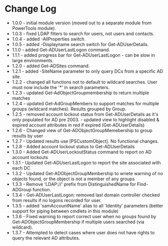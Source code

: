 # Change Log
* 1.0.0 	- initial module version (moved out to a separate module from PowerTools module).
* 1.0.3 	- fixed LDAP filters to search for users, not users and contacts.
* 1.0.4 	- added -AllProperties switch.
* 1.0.5 	- added -Displayname search switch for Get-ADUserDetails.
* 1.1.0 	- added Get-ADUserLastLogon command.
* 1.1.1 	- added progress bar for Get-ADUserLastLogon - can be slow in large environments.
* 1.2.0 	- added Get-ADSites command.
* 1.2.1 	- added -SiteName parameter to only query DCs from a specific AD site.
* 1.2.2 	- changed all functions not to default to wildcard searches. User must now include the '*' in search parameters.
* 1.2.3 	- updated Get-AdObjectGroupmembership to return multiple matches
* 1.2.4 	- updated Get-AdGroupMembers to support matches for multiple groups (wildcard matches). Results grouped by Group.
* 1.2.5 	- removed account lockout status from Get-ADUserDetails as it's only populated for AD pre 2003.
    		- updated view to highlight disabled & expired account attributes in red if expired (Get-ADUserDetails)
* 1.2.6 	- Changed view of Get-ADObjectGroupMemebership to group results by user
* 1.2.7 	- Updated results use [PSCustomObject]. No functional changes.
* 1.2.8		- Added account lockout status to Get-ADUserDetails
* 1.3.0		- Added Get-ADUserLockoutStatus command to report on AD account lockouts
* 1.3.1		- Updated Get-ADUserLastLogon to report the site associated with each DC
* 1.3.2		- Updated Get-ADObjectGroupMembership to wriete warning of no objects found, or the object is not a member of any groups
* 1.3.3		- Remove 'LDAP://' prefix from DistinguishedName for Find-ADGroup function.
* 1.3.4		- Get-ADUserLastLogon: removed last domain controller checked from results if no logons recorded for user. 
* 1.3.5		- added 'samAccountName' alias to all 'Identity' parameters (better support for piping between cmdlets in this module)
* 1.3.6		- Fixed warning to report correct user when no groups found by Get-ADObjectGroupMembership if multiple users searched (via wildcard).
* 1.3.7		- Attempted to detect cases where user does not have rights to query the relevant AD attributes.